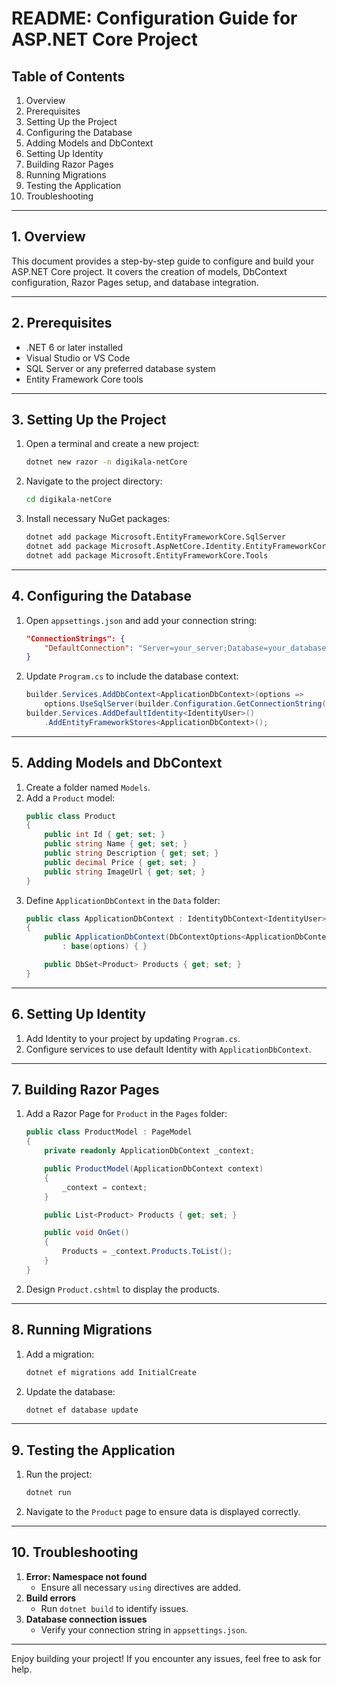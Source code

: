 # README: Configuration Guide for ASP.NET Core Project

## Table of Contents
1. Overview
2. Prerequisites
3. Setting Up the Project
4. Configuring the Database
5. Adding Models and DbContext
6. Setting Up Identity
7. Building Razor Pages
8. Running Migrations
9. Testing the Application
10. Troubleshooting

---

## 1. Overview
This document provides a step-by-step guide to configure and build your ASP.NET Core project. It covers the creation of models, DbContext configuration, Razor Pages setup, and database integration.

---

## 2. Prerequisites
- .NET 6 or later installed
- Visual Studio or VS Code
- SQL Server or any preferred database system
- Entity Framework Core tools

---

## 3. Setting Up the Project
1. Open a terminal and create a new project:
   ```bash
   dotnet new razor -n digikala-netCore
   ```
2. Navigate to the project directory:
   ```bash
   cd digikala-netCore
   ```
3. Install necessary NuGet packages:
   ```bash
   dotnet add package Microsoft.EntityFrameworkCore.SqlServer
   dotnet add package Microsoft.AspNetCore.Identity.EntityFrameworkCore
   dotnet add package Microsoft.EntityFrameworkCore.Tools
   ```

---

## 4. Configuring the Database
1. Open `appsettings.json` and add your connection string:
   ```json
   "ConnectionStrings": {
       "DefaultConnection": "Server=your_server;Database=your_database;User Id=your_user;Password=your_password;"
   }
   ```
2. Update `Program.cs` to include the database context:
   ```csharp
   builder.Services.AddDbContext<ApplicationDbContext>(options =>
       options.UseSqlServer(builder.Configuration.GetConnectionString("DefaultConnection")));
   builder.Services.AddDefaultIdentity<IdentityUser>()
       .AddEntityFrameworkStores<ApplicationDbContext>();
   ```

---

## 5. Adding Models and DbContext
1. Create a folder named `Models`.
2. Add a `Product` model:
   ```csharp
   public class Product
   {
       public int Id { get; set; }
       public string Name { get; set; }
       public string Description { get; set; }
       public decimal Price { get; set; }
       public string ImageUrl { get; set; }
   }
   ```
3. Define `ApplicationDbContext` in the `Data` folder:
   ```csharp
   public class ApplicationDbContext : IdentityDbContext<IdentityUser>
   {
       public ApplicationDbContext(DbContextOptions<ApplicationDbContext> options)
           : base(options) { }

       public DbSet<Product> Products { get; set; }
   }
   ```

---

## 6. Setting Up Identity
1. Add Identity to your project by updating `Program.cs`.
2. Configure services to use default Identity with `ApplicationDbContext`.

---

## 7. Building Razor Pages
1. Add a Razor Page for `Product` in the `Pages` folder:
   ```csharp
   public class ProductModel : PageModel
   {
       private readonly ApplicationDbContext _context;

       public ProductModel(ApplicationDbContext context)
       {
           _context = context;
       }

       public List<Product> Products { get; set; }

       public void OnGet()
       {
           Products = _context.Products.ToList();
       }
   }
   ```
2. Design `Product.cshtml` to display the products.

---

## 8. Running Migrations
1. Add a migration:
   ```bash
   dotnet ef migrations add InitialCreate
   ```
2. Update the database:
   ```bash
   dotnet ef database update
   ```

---

## 9. Testing the Application
1. Run the project:
   ```bash
   dotnet run
   ```
2. Navigate to the `Product` page to ensure data is displayed correctly.

---

## 10. Troubleshooting
1. **Error: Namespace not found**
   - Ensure all necessary `using` directives are added.
2. **Build errors**
   - Run `dotnet build` to identify issues.
3. **Database connection issues**
   - Verify your connection string in `appsettings.json`.

---

Enjoy building your project! If you encounter any issues, feel free to ask for help.

